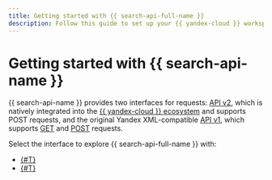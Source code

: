 ```yaml
---
title: Getting started with {{ search-api-full-name }}
description: Follow this guide to set up your {{ yandex-cloud }} workspace and get started with {{ search-api-name }}.
---
```


# Getting started with {{ search-api-name }}

{{ search-api-name }} provides two interfaces for requests: [API v2](../concepts/index.md#api-v2), which is natively integrated into the [{{ yandex-cloud }} ecosystem](../../overview/concepts/services.md) and supports POST requests, and the original Yandex XML-compatible [API v1](../concepts/index.md#api-v1), which supports [GET](../concepts/get-request.md) and [POST](../concepts/post-request.md) requests.

Select the interface to explore {{ search-api-full-name }} with:

* [{#T}](../quickstart.md)
* [{#T}](./v2.md)